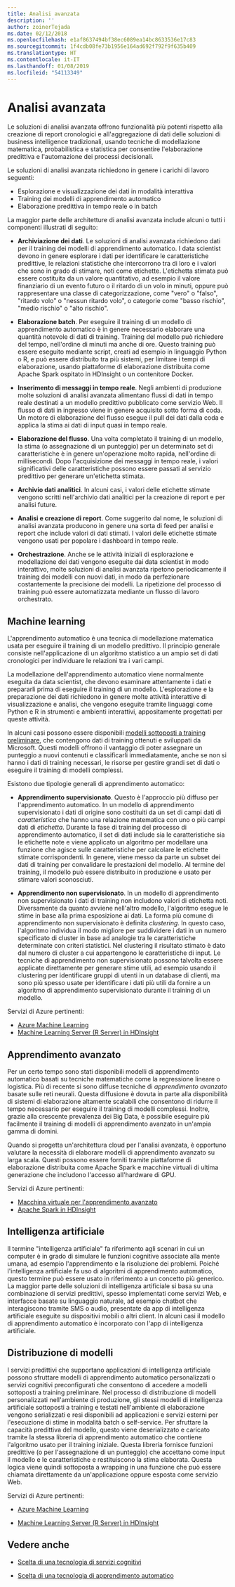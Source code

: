 ```yaml
---
title: Analisi avanzata
description: ''
author: zoinerTejada
ms.date: 02/12/2018
ms.openlocfilehash: e1af8637494bf38ec6089ea14bc8633536e17c83
ms.sourcegitcommit: 1f4cdb08fe73b1956e164ad692f792f9f635b409
ms.translationtype: HT
ms.contentlocale: it-IT
ms.lasthandoff: 01/08/2019
ms.locfileid: "54113349"
---
```

# <a name="advanced-analytics"></a>Analisi avanzata

Le soluzioni di analisi avanzata offrono funzionalità più potenti rispetto alla creazione di report cronologici e all'aggregazione di dati delle soluzioni di business intelligence tradizionali, usando tecniche di modellazione matematica, probabilistica e statistica per consentire l'elaborazione predittiva e l'automazione dei processi decisionali.

Le soluzioni di analisi avanzata richiedono in genere i carichi di lavoro seguenti:

- Esplorazione e visualizzazione dei dati in modalità interattiva
- Training dei modelli di apprendimento automatico
- Elaborazione predittiva in tempo reale o in batch

La maggior parte delle architetture di analisi avanzata include alcuni o tutti i componenti illustrati di seguito:

- **Archiviazione dei dati**. Le soluzioni di analisi avanzata richiedono dati per il training dei modelli di apprendimento automatico. I data scientist devono in genere esplorare i dati per identificare le caratteristiche predittive, le relazioni statistiche che intercorrono tra di loro e i valori che sono in grado di stimare, noti come etichette. L'etichetta stimata può essere costituita da un valore quantitativo, ad esempio il valore finanziario di un evento futuro o il ritardo di un volo in minuti, oppure può rappresentare una classe di categorizzazione, come "vero" o "falso", "ritardo volo" o "nessun ritardo volo", o categorie come "basso rischio", "medio rischio" o "alto rischio".

- **Elaborazione batch**. Per eseguire il training di un modello di apprendimento automatico è in genere necessario elaborare una quantità notevole di dati di training. Training del modello può richiedere del tempo, nell'ordine di minuti ma anche di ore. Questo training può essere eseguito mediante script, creati ad esempio in linguaggio Python o R, e può essere distribuito tra più sistemi, per limitare i tempi di elaborazione, usando piattaforme di elaborazione distribuita come Apache Spark ospitato in HDInsight o un contenitore Docker.

- **Inserimento di messaggi in tempo reale**. Negli ambienti di produzione molte soluzioni di analisi avanzata alimentano flussi di dati in tempo reale destinati a un modello predittivo pubblicato come servizio Web. Il flusso di dati in ingresso viene in genere acquisito sotto forma di coda. Un motore di elaborazione del flusso esegue il pull dei dati dalla coda e applica la stima ai dati di input quasi in tempo reale.

- **Elaborazione del flusso**. Una volta completato il training di un modello, la stima (o assegnazione di un punteggio) per un determinato set di caratteristiche è in genere un'operazione molto rapida, nell'ordine di millisecondi. Dopo l'acquisizione dei messaggi in tempo reale, i valori significativi delle caratteristiche possono essere passati al servizio predittivo per generare un'etichetta stimata.

- **Archivio dati analitici**. In alcuni casi, i valori delle etichette stimate vengono scritti nell'archivio dati analitici per la creazione di report e per analisi future.

- **Analisi e creazione di report**. Come suggerito dal nome, le soluzioni di analisi avanzata producono in genere una sorta di feed per analisi e report che include valori di dati stimati. I valori delle etichette stimate vengono usati per popolare i dashboard in tempo reale.

- **Orchestrazione**. Anche se le attività iniziali di esplorazione e modellazione dei dati vengono eseguite dai data scientist in modo interattivo, molte soluzioni di analisi avanzata ripetono periodicamente il training dei modelli con nuovi dati, in modo da perfezionare costantemente la precisione dei modelli. La ripetizione del processo di training può essere automatizzata mediante un flusso di lavoro orchestrato.

## <a name="machine-learning"></a>Machine learning

L'apprendimento automatico è una tecnica di modellazione matematica usata per eseguire il training di un modello predittivo. Il principio generale consiste nell'applicazione di un algoritmo statistico a un ampio set di dati cronologici per individuare le relazioni tra i vari campi.

La modellazione dell'apprendimento automatico viene normalmente eseguita da data scientist, che devono esaminare attentamente i dati e prepararli prima di eseguire il training di un modello. L'esplorazione e la preparazione dei dati richiedono in genere molte attività interattive di visualizzazione e analisi, che vengono eseguite tramite linguaggi come Python e R in strumenti e ambienti interattivi, appositamente progettati per queste attività.

In alcuni casi possono essere disponibili [modelli sottoposti a training preliminare](/machine-learning-server/install/microsoftml-install-pretrained-models), che contengono dati di training ottenuti e sviluppati da Microsoft. Questi modelli offrono il vantaggio di poter assegnare un punteggio a nuovi contenuti e classificarli immediatamente, anche se non si hanno i dati di training necessari, le risorse per gestire grandi set di dati o eseguire il training di modelli complessi.

Esistono due tipologie generali di apprendimento automatico:

- **Apprendimento supervisionato**. Questo è l'approccio più diffuso per l'apprendimento automatico. In un modello di apprendimento supervisionato i dati di origine sono costituiti da un set di campi dati di *caratteristica* che hanno una relazione matematica con uno o più campi dati di *etichetta*. Durante la fase di training del processo di apprendimento automatico, il set di dati include sia le caratteristiche sia le etichette note e viene applicato un algoritmo per modellare una funzione che agisce sulle caratteristiche per calcolare le etichette stimate corrispondenti. In genere, viene messo da parte un subset dei dati di training per convalidare le prestazioni del modello. Al termine del training, il modello può essere distribuito in produzione e usato per stimare valori sconosciuti.

- **Apprendimento non supervisionato**. In un modello di apprendimento non supervisionato i dati di training non includono valori di etichetta noti. Diversamente da quanto avviene nell'altro modello, l'algoritmo esegue le stime in base alla prima esposizione ai dati. La forma più comune di apprendimento non supervisionato è definita *clustering*. In questo caso, l'algoritmo individua il modo migliore per suddividere i dati in un numero specificato di cluster in base ad analogie tra le caratteristiche determinate con criteri statistici. Nel clustering il risultato stimato è dato dal numero di cluster a cui appartengono le caratteristiche di input. Le tecniche di apprendimento non supervisionato possono talvolta essere applicate direttamente per generare stime utili, ad esempio usando il clustering per identificare gruppi di utenti in un database di clienti, ma sono più spesso usate per identificare i dati più utili da fornire a un algoritmo di apprendimento supervisionato durante il training di un modello.

Servizi di Azure pertinenti:

- [Azure Machine Learning](/azure/machine-learning/)
- [Machine Learning Server (R Server) in HDInsight](/azure/hdinsight/r-server/r-server-overview)

## <a name="deep-learning"></a>Apprendimento avanzato

Per un certo tempo sono stati disponibili modelli di apprendimento automatico basati su tecniche matematiche come la regressione lineare o logistica. Più di recente si sono diffuse tecniche di *apprendimento avanzato* basate sulle reti neurali. Questa diffusione è dovuta in parte alla disponibilità di sistemi di elaborazione altamente scalabili che consentono di ridurre il tempo necessario per eseguire il training di modelli complessi. Inoltre, grazie alla crescente prevalenza dei Big Data, è possibile eseguire più facilmente il training di modelli di apprendimento avanzato in un'ampia gamma di domini.

Quando si progetta un'architettura cloud per l'analisi avanzata, è opportuno valutare la necessità di elaborare modelli di apprendimento avanzato su larga scala. Questi possono essere forniti tramite piattaforme di elaborazione distribuita come Apache Spark e macchine virtuali di ultima generazione che includono l'accesso all'hardware di GPU.

Servizi di Azure pertinenti:

- [Macchina virtuale per l'apprendimento avanzato](/azure/machine-learning/data-science-virtual-machine/deep-learning-dsvm-overview)
- [Apache Spark in HDInsight](/azure/hdinsight/spark/apache-spark-overview)

## <a name="artificial-intelligence"></a>Intelligenza artificiale

Il termine "intelligenza artificiale" fa riferimento agli scenari in cui un computer è in grado di simulare le funzioni cognitive associate alla mente umana, ad esempio l'apprendimento e la risoluzione dei problemi. Poiché l'intelligenza artificiale fa uso di algoritmi di apprendimento automatico, questo termine può essere usato in riferimento a un concetto più generico. La maggior parte delle soluzioni di intelligenza artificiale si basa su una combinazione di servizi predittivi, spesso implementati come servizi Web, e interfacce basate su linguaggio naturale, ad esempio chatbot che interagiscono tramite SMS o audio, presentate da app di intelligenza artificiale eseguite su dispositivi mobili o altri client. In alcuni casi il modello di apprendimento automatico è incorporato con l'app di intelligenza artificiale.

## <a name="model-deployment"></a>Distribuzione di modelli

I servizi predittivi che supportano applicazioni di intelligenza artificiale possono sfruttare modelli di apprendimento automatico personalizzati o servizi cognitivi preconfigurati che consentono di accedere a modelli sottoposti a training preliminare. Nel processo di distribuzione di modelli personalizzati nell'ambiente di produzione, gli stessi modelli di intelligenza artificiale sottoposti a training e testati nell'ambiente di elaborazione vengono serializzati e resi disponibili ad applicazioni e servizi esterni per l'esecuzione di stime in modalità batch o self-service. Per sfruttare la capacità predittiva del modello, questo viene deserializzato e caricato tramite la stessa libreria di apprendimento automatico che contiene l'algoritmo usato per il training iniziale. Questa libreria fornisce funzioni predittive (o per l'assegnazione di un punteggio) che accettano come input il modello e le caratteristiche e restituiscono la stima elaborata. Questa logica viene quindi sottoposta a wrapping in una funzione che può essere chiamata direttamente da un'applicazione oppure esposta come servizio Web.

Servizi di Azure pertinenti:

- [Azure Machine Learning](/azure/machine-learning/)

- [Machine Learning Server (R Server) in HDInsight](/azure/hdinsight/r-server/r-server-overview)

## <a name="see-also"></a>Vedere anche 

- [Scelta di una tecnologia di servizi cognitivi](../technology-choices/cognitive-services.md)

- [Scelta di una tecnologia di apprendimento automatico](../technology-choices/data-science-and-machine-learning.md)
